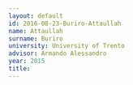 ```yaml
---
layout: default 
id: 2016-08-23-Buriro-Attaullah
name: Attaullah
surname: Buriro
university: University of Trento
advisor: Armando Alessandro
year: 2015
title: 
---
```

